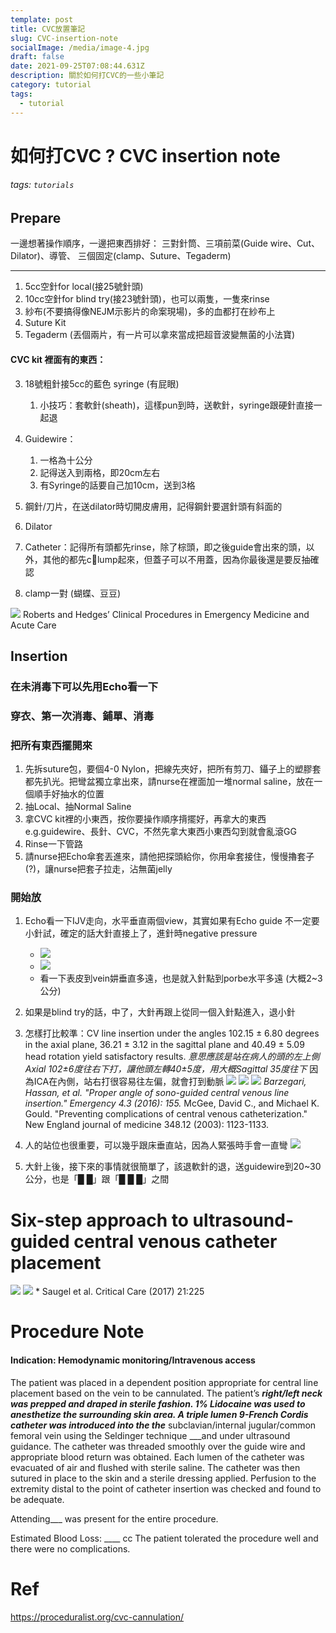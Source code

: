 ```yaml
---
template: post
title: CVC放置筆記
slug: CVC-insertion-note
socialImage: /media/image-4.jpg
draft: false
date: 2021-09-25T07:08:44.631Z
description: 關於如何打CVC的一些小筆記
category: tutorial
tags:
  - tutorial
---
```

# 如何打CVC ? CVC insertion note

###### tags: `tutorials`

## Prepare

一邊想著操作順序，一邊把東西排好：
三對針筒、三項前菜(Guide wire、Cut、Dilator)、導管、
三個固定(clamp、Suture、Tegaderm)

- - -

1. 5cc空針for local(接25號針頭)
2. 10cc空針for blind try(接23號針頭)，也可以兩隻，一隻來rinse
3. 紗布(不要搞得像NEJM示影片的命案現場)，多的血都打在紗布上
10. Suture Kit
11. Tegaderm (丟個兩片，有一片可以拿來當成把超音波變無菌的小法寶)


#### CVC kit 裡面有的東西：
3. 18號粗針接5cc的藍色 syringe (有屁眼)
   1. 小技巧：套軟針(sheath)，這樣pun到時，送軟針，syringe跟硬針直接一起退

5. Guidewire：
   1. 一格為十公分
   2. 記得送入到兩格，即20cm左右
   3. 有Syringe的話要自己加10cm，送到3格
6. 鋼針/刀片，在送dilator時切開皮膚用，記得鋼針要選針頭有斜面的
7. Dilator
8. Catheter：記得所有頭都先rinse，除了棕頭，即之後guide會出來的頭，以外，其他的都先clump起來，但蓋子可以不用蓋，因為你最後還是要反抽確認
9. clamp一對 (蝴蝶、豆豆)

![](https://i.imgur.com/LgqBeC3.jpg)
Roberts and Hedges’ Clinical Procedures in Emergency Medicine and Acute Care

## Insertion

### 在未消毒下可以先用Echo看一下

### 穿衣、第一次消毒、鋪單、消毒

### 把所有東西擺開來

1. 先拆suture包，要個4-0 Nylon，把線先夾好，把所有剪刀、鑷子上的塑膠套都先扒光。把彎盆獨立拿出來，請nurse在裡面加一堆normal saline，放在一個順手好抽水的位置
2. 抽Local、抽Normal Saline
3. 拿CVC kit裡的小東西，按你要操作順序揹擺好，再拿大的東西e.g.guidewire、長針、CVC，不然先拿大東西小東西勾到就會亂滾GG
4. Rinse一下管路
5. 請nurse把Echo傘套丟進來，請他把探頭給你，你用傘套接住，慢慢擼套子(?)，讓nurse把套子拉走，沾無菌jelly

### 開始放

1. Echo看一下IJV走向，水平垂直兩個view，其實如果有Echo guide 不一定要小針試，確定的話大針直接上了，進針時negative pressure

   * ![](https://i.imgur.com/UOecq13.png)
   * ![](https://i.imgur.com/dnAjVXF.png)
   * 看一下表皮到vein妌垂直多遠，也是就入針點到porbe水平多遠 (大概2~3公分)
2. 如果是blind try的話，中了，大針再跟上從同一個入針點進入，退小針
3. 怎樣打比較準：CV line insertion under the angles 102.15 ± 6.80 degrees in the axial plane, 36.21 ± 3.12 in the sagittal plane and 40.49 ± 5.09 head rotation yield satisfactory results.
        *意思應該是站在病人的頭的左上側Axial 102±6度往右下打，讓他頭左轉40±5度，用大概Sagittal 35度往下*
        因為ICA在內側，站右打很容易往左偏，就會打到動脈
   ![](https://i.imgur.com/RcokSwb.png)
   ![](https://i.imgur.com/diCAYiA.png)
   ![](https://i.imgur.com/XX6hQX7.jpg)
        *Barzegari, Hassan, et al. "Proper angle of sono-guided central venous line insertion." Emergency 4.3 (2016): 155.*
        McGee, David C., and Michael K. Gould. "Preventing complications of central venous catheterization." New England journal of medicine 348.12 (2003): 1123-1133.
4. 人的站位也很重要，可以幾乎跟床垂直站，因為人緊張時手會一直彎
   ![](https://i.imgur.com/lkYMG7G.jpg)
5. 大針上後，接下來的事情就很簡單了，該退軟針的退，送guidewire到20~30公分，也是「█ █」跟「█ █ █」之間

# Six-step approach to ultrasound-guided central venous catheter placement

![](https://i.imgur.com/5yF3P8H.png)
![](https://i.imgur.com/mgmIMov.png)
    * Saugel et al. Critical Care (2017) 21:225 

# Procedure Note

#### Indication: Hemodynamic monitoring/Intravenous access

The patient was placed in a dependent position appropriate for central line placement based on the vein to be cannulated. The patient’s ***right/left neck was prepped and draped in sterile fashion. 1% Lidocaine was used to anesthetize the surrounding skin area. A triple lumen  9-French Cordis catheter was introduced into the the***  subclavian/internal jugular/common femoral vein using the Seldinger technique  ___and under ultrasound guidance. The catheter was threaded smoothly over the guide wire and appropriate blood return was obtained. Each lumen of the catheter was evacuated of air and flushed with sterile saline. The catheter was then sutured in place to the skin and a sterile dressing applied. Perfusion to the extremity distal to the point of catheter insertion was checked and found to be adequate. 

Attending___ was present for the entire procedure.

Estimated Blood Loss: \_\_\_\_ cc
The patient tolerated the procedure well and there were no complications.

# Ref

https://proceduralist.org/cvc-cannulation/
